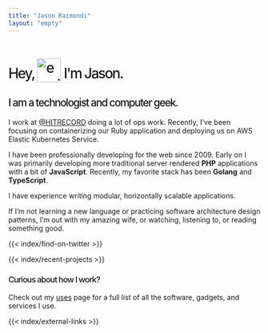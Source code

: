 ```yaml
---
title: "Jason Raimondi"
layout: "empty"
---
```


<style type="text/css">
	.home h1 picture img {
		position: relative; 
		top: 0.5rem;
		height: 3rem; 
	}
	.home h1, 
	.home h2, 
	.home h3, 
	.home h4, 
	.home h5, 
	.home h6 {
		font-weight: 500;
	}
	.home h1 {
		letter-spacing: -2px;
	}
	.home h2 {
		letter-spacing: -1.5px;
	}
	.home h3 {
		letter-spacing: -1px;
	}
</style>

<div class="home">

<h1 class="h1 font-mono">
    Hey,
    <picture>
		<!-- <source srcset="https://assets.jasonraimondi.com/misc/me/animoji-hi.webp, https://assets.jasonraimondi.com/misc/me/animoji-hi@2x.webp 2x" type="image/webp"> -->
        <source srcset="https://assets.jasonraimondi.com/misc/me/animoji-hi.png, https://assets.jasonraimondi.com/misc/me/animoji-hi@2x.png 2x" type="image/png">
        <img src="https://assets.jasonraimondi.com/misc/me/animoji-hi.png" alt="emoji of me waving hi"/>
    </picture>
    I'm Jason.
</h1>

<h2 class="font-mono">I am a technologist and computer geek.</h2>

I work at <a href="https://twitter.com/hitrecord" target="_blank" rel="nofollow">@HITRECORD</a> doing a lot of ops work. Recently, I've been focusing on containerizing our Ruby application and deploying us on AWS Elastic Kubernetes Service.

I have been professionally developing for the web since 2009. Early on I was primarily developing more traditional server rendered **PHP** applications with a bit of  **JavaScript**. Recently, my favorite stack has been **Golang** and **TypeScript**.

I have experience writing modular, horizontally scalable applications.

If I’m not learning a new language or practicing software architecture design patterns, I’m out with my amazing wife, or watching, listening to, or reading something good.

{{< index/find-on-twitter >}}

{{< index/recent-projects >}}

<h3 class="font-mono">Curious about how I work?</h3>

Check out my [uses](/uses) page for a full list of all the software, gadgets, and services I use.

{{< index/external-links >}}

</div>